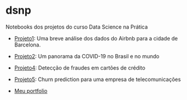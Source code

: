 # dsnp
Notebooks dos projetos do curso Data Science na Prática

* [Projeto1](https://github.com/marciusdm/dsnp/tree/main/projeto1): Uma breve análise dos dados do Airbnb para a cidade de Barcelona.
* [Projeto2](https://github.com/marciusdm/dsnp/tree/main/projeto2): Um panorama da COVID-19 no Brasil e no mundo
* [Projeto4](https://github.com/marciusdm/dsnp/tree/main/projeto4): Detecção de fraudes em cartões de crédito
* [Projeto5](https://github.com/marciusdm/dsnp/tree/main/projeto5): Churn prediction para uma empresa de telecomunicações

* [Meu portfolio](https://github.com/marciusdm/portfolio)

